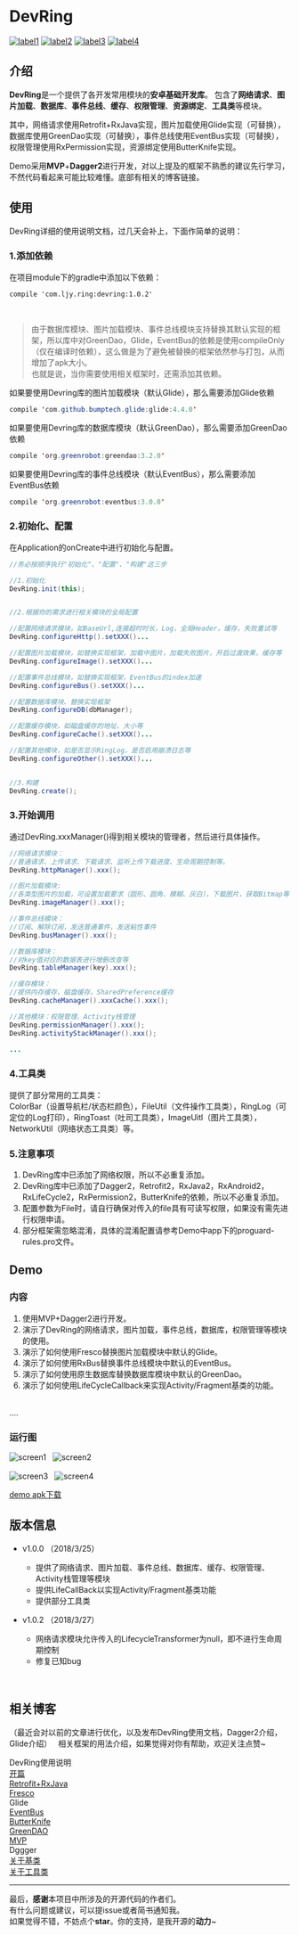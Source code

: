 # DevRing  
[![label1](https://img.shields.io/badge/version-1.0.0-blue.svg)](https://github.com/LJYcoder/DevRing)
[![label2](https://img.shields.io/badge/License-Apache%202.0-green.svg)](http://www.apache.org/licenses/LICENSE-2.0)
[![label3](https://img.shields.io/badge/API-14%2B-yellow.svg)](https://github.com/LJYcoder/DevRing)
[![label4](https://img.shields.io/badge/Blog-%E7%AE%80%E4%B9%A6-orange.svg)](https://www.jianshu.com/u/2ebe42698573)  

## 介绍
**DevRing**是一个提供了各开发常用模块的**安卓基础开发库**。
包含了**网络请求**、**图片加载**、**数据库**、**事件总线**、**缓存**、**权限管理**、**资源绑定**、**工具类**等模块。

其中，网络请求使用Retrofit+RxJava实现，图片加载使用Glide实现（可替换），数据库使用GreenDao实现（可替换），事件总线使用EventBus实现（可替换），权限管理使用RxPermission实现，资源绑定使用ButterKnife实现。

Demo采用**MVP**+**Dagger2**进行开发，对以上提及的框架不熟悉的建议先行学习，不然代码看起来可能比较难懂。底部有相关的博客链接。

## 使用
DevRing详细的使用说明文档，过几天会补上，下面作简单的说明：
### 1.添加依赖
在项目module下的gradle中添加以下依赖：
```
compile 'com.ljy.ring:devring:1.0.2'
```
<br>

>由于数据库模块、图片加载模块、事件总线模块支持替换其默认实现的框架，所以库中对GreenDao，Glide，EventBus的依赖是使用compileOnly（仅在编译时依赖），这么做是为了避免被替换的框架依然参与打包，从而增加了apk大小。
<br>也就是说，当你需要使用相关框架时，还需添加其依赖。  


如果要使用Devring库的图片加载模块（默认Glide），那么需要添加Glide依赖
``` java
compile 'com.github.bumptech.glide:glide:4.4.0'
```
如果要使用Devring库的数据库模块（默认GreenDao），那么需要添加GreenDao依赖
``` java
compile 'org.greenrobot:greendao:3.2.0'
```
如果要使用Devring库的事件总线模块（默认EventBus），那么需要添加EventBus依赖
``` java
compile 'org.greenrobot:eventbus:3.0.0'
```
### 2.初始化、配置
在Application的onCreate中进行初始化与配置。
``` java
//务必按顺序执行"初始化"、"配置"、"构建"这三步

//1.初始化
DevRing.init(this);


//2.根据你的需求进行相关模块的全局配置

//配置网络请求模块，如BaseUrl,连接超时时长，Log，全局Header，缓存，失败重试等
DevRing.configureHttp().setXXX()...

//配置图片加载模块，如替换实现框架，加载中图片，加载失败图片，开启过渡效果，缓存等
DevRing.configureImage().setXXX()...

//配置事件总线模块，如替换实现框架，EventBus的index加速
DevRing.configureBus().setXXX()...

//配置数据库模块、替换实现框架
DevRing.configureDB(dbManager);  

//配置缓存模块，如磁盘缓存的地址、大小等
DevRing.configureCache().setXXX()...

//配置其他模块，如是否显示RingLog，是否启用崩溃日志等
DevRing.configureOther().setXXX()...


//3.构建
DevRing.create();

```
### 3.开始调用
通过DevRing.xxxManager()得到相关模块的管理者，然后进行具体操作。
``` java
//网络请求模块：
//普通请求、上传请求、下载请求、监听上传下载进度、生命周期控制等。
DevRing.httpManager().xxx();

//图片加载模块:
//各类型图片的加载，可设置加载要求（圆形、圆角、模糊、灰白），下载图片，获取Bitmap等
DevRing.imageManager().xxx();

//事件总线模块：
//订阅、解除订阅，发送普通事件，发送粘性事件
DevRing.busManager().xxx();

//数据库模块：
//对key值对应的数据表进行增删改查等
DevRing.tableManager(key).xxx();

//缓存模块：
//提供内存缓存，磁盘缓存，SharedPreference缓存
DevRing.cacheManager().xxxCache().xxx();

//其他模块：权限管理、Activity栈管理
DevRing.permissionManager().xxx();
DevRing.activityStackManager().xxx();

...
```
### 4.工具类
提供了部分常用的工具类：
<br>
ColorBar（设置导航栏/状态栏颜色），FileUtil（文件操作工具类），RingLog（可定位的Log打印），RingToast（吐司工具类），ImageUitl（图片工具类），NetworkUtil（网络状态工具类）等。

### 5.注意事项
1. DevRing库中已添加了网络权限，所以不必重复添加。
2. DevRing库中已添加了Dagger2，Retrofit2，RxJava2，RxAndroid2，RxLifeCycle2，RxPermission2，ButterKnife的依赖，所以不必重复添加。
3. 配置参数为File时，请自行确保对传入的file具有可读写权限，如果没有需先进行权限申请。  
4. 部分框架需忽略混淆，具体的混淆配置请参考Demo中app下的proguard-rules.pro文件。

## Demo
### 内容
1. 使用MVP+Dagger2进行开发。
2. 演示了DevRing的网络请求，图片加载，事件总线，数据库，权限管理等模块的使用。
3. 演示了如何使用Fresco替换图片加载模块中默认的Glide。
4. 演示了如何使用RxBus替换事件总线模块中默认的EventBus。
5. 演示了如何使用原生数据库替换数据库模块中默认的GreenDao。  
6. 演示了如何使用LifeCycleCallback来实现Activity/Fragment基类的功能。
<br>
....

### 运行图
![screen1](https://github.com/LJYcoder/DevRing/blob/master/screenshot/screen1.gif)&nbsp;&nbsp;&nbsp;![screen2](https://github.com/LJYcoder/DevRing/blob/master/screenshot/screen2.gif)
<br>
<br>
![screen3](https://github.com/LJYcoder/DevRing/blob/master/screenshot/screen3.gif)&nbsp;&nbsp;&nbsp;![screen4](https://github.com/LJYcoder/DevRing/blob/master/screenshot/screen4.gif)

[demo apk下载](https://github.com/LJYcoder/DevRing/blob/master/screenshot/DevRingDemo.apk)


## 版本信息
- v1.0.0  （2018/3/25）
  - 提供了网络请求、图片加载、事件总线、数据库、缓存、权限管理、Activity栈管理等模块
  - 提供LifeCallBack以实现Activity/Fragment基类功能
  - 提供部分工具类

 - v1.0.2  （2018/3/27）
   - 网络请求模块允许传入的LifecycleTransformer为null，即不进行生命周期控制
   - 修复已知bug

<br>

## 相关博客
（最近会对以前的文章进行优化，以及发布DevRing使用文档，Dagger2介绍，Glide介绍）  
相关框架的用法介绍，如果觉得对你有帮助，欢迎关注点赞~  

DevRing使用说明
<br>
[开篇](http://www.jianshu.com/p/b714630bdf75)<br>
[Retrofit+RxJava](http://www.jianshu.com/p/092452f287db)<br>
[Fresco](http://www.jianshu.com/p/5b5625612f56)<br>
Glide
<br>
[EventBus](http://www.jianshu.com/p/6fb4d78db19b)<br>
[ButterKnife](http://www.jianshu.com/p/5f89e3bd7fca)<br>
[GreenDAO](http://www.jianshu.com/p/11bdd9d761e6)<br>
[MVP](http://www.jianshu.com/p/1f91cfd68d48)<br>
Dggger
<br>
[关于基类](http://www.jianshu.com/p/3d9ee98a9570)<br>
[关于工具类](http://www.jianshu.com/p/d1361c3ea743)<br>

---
最后，**感谢**本项目中所涉及的开源代码的作者们。
<br>
有什么问题或建议，可以提issue或者简书通知我。
<br>
如果觉得不错，不妨点个**star**。你的支持，是我开源的**动力**~
